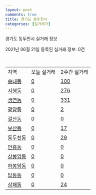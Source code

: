 ```yaml
---
layout: post
comments: true
title: 경기도 동두천시
categories: [실거래가]
---
```


경기도 동두천시 실거래 정보

2021년 06월 21일 등록된 실거래 정보: 0건

<script type="text/javascript">
  google.charts.load('current', {'packages':['corechart']});
  google.charts.setOnLoadCallback(drawChart);

  function drawChart() {
    var data = google.visualization.arrayToDataTable([['거래일', '매매', '전월세', '전매'], ['2021-02', 0, 6, 0], ['2021-03', 4, 44, 0], ['2021-04', 175, 94, 0], ['2021-05', 260, 91, 0], ['2021-06', 70, 35, 0]]);

    var options = {
      title: '최근 유형별 거래량 추이',
      legend: { position: 'bottom' }
    };

    var chart = new google.visualization.LineChart(document.getElementById('columnchart_material'));
    chart.draw(data, (options));
  }
</script>

<div id="columnchart_material" style="width: 450px; margin-left: -35px"></div>
<br>
<table class="sortable">
  <tr>
    <td>지역</td>
    <td>오늘 실거래</td>
    <td>2주간 실거래</td>
  </tr>

  
  <tr class="item">
    <td><a href="4125010100.html">송내동</a></td>
    <td><a href="4125010100.html">0</a></td>
    <td><a href="4125010100.html">100</a></td>
  </tr>
    

  <tr class="item">
    <td><a href="4125010200.html">지행동</a></td>
    <td><a href="4125010200.html">0</a></td>
    <td><a href="4125010200.html">276</a></td>
  </tr>
    

  <tr class="item">
    <td><a href="4125010300.html">생연동</a></td>
    <td><a href="4125010300.html">0</a></td>
    <td><a href="4125010300.html">331</a></td>
  </tr>
    

  <tr class="item">
    <td><a href="4125010400.html">광암동</a></td>
    <td><a href="4125010400.html">0</a></td>
    <td><a href="4125010400.html">2</a></td>
  </tr>
    

  <tr class="item">
    <td><a href="4125010500.html">걸산동</a></td>
    <td><a href="4125010500.html">0</a></td>
    <td><a href="4125010500.html">0</a></td>
  </tr>
    

  <tr class="item">
    <td><a href="4125010600.html">보산동</a></td>
    <td><a href="4125010600.html">0</a></td>
    <td><a href="4125010600.html">17</a></td>
  </tr>
    

  <tr class="item">
    <td><a href="4125010700.html">동두천동</a></td>
    <td><a href="4125010700.html">0</a></td>
    <td><a href="4125010700.html">29</a></td>
  </tr>
    

  <tr class="item">
    <td><a href="4125010800.html">안흥동</a></td>
    <td><a href="4125010800.html">0</a></td>
    <td><a href="4125010800.html">0</a></td>
  </tr>
    

  <tr class="item">
    <td><a href="4125010900.html">상봉암동</a></td>
    <td><a href="4125010900.html">0</a></td>
    <td><a href="4125010900.html">0</a></td>
  </tr>
    

  <tr class="item">
    <td><a href="4125011000.html">하봉암동</a></td>
    <td><a href="4125011000.html">0</a></td>
    <td><a href="4125011000.html">0</a></td>
  </tr>
    

  <tr class="item">
    <td><a href="4125011100.html">탑동동</a></td>
    <td><a href="4125011100.html">0</a></td>
    <td><a href="4125011100.html">0</a></td>
  </tr>
    

  <tr class="item">
    <td><a href="4125011200.html">상패동</a></td>
    <td><a href="4125011200.html">0</a></td>
    <td><a href="4125011200.html">24</a></td>
  </tr>
    


</table>


    